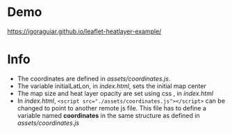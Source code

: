 # Demo

https://igoraguiar.github.io/leaflet-heatlayer-example/

# Info

- The coordinates are defined in _assets/coordinates.js_.
- The variable initialLatLon, in _index.html_, sets the initial map center
- The map size and heat layer opacity are set using css , in _index.html_
- In _index.html_, `<script src="./assets/coordinates.js"></script>` can be changed to point to another remote js file. This file has to define a variable named **coordinates** in the same structure as defined in _assets/coordinates.js_
